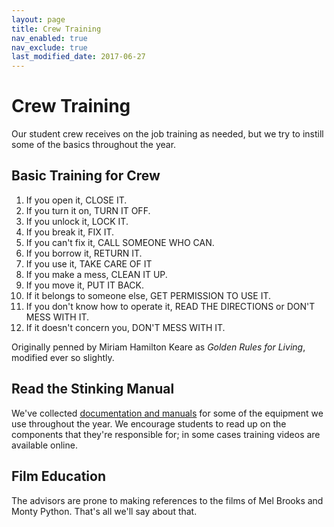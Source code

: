 ```yaml
---
layout: page
title: Crew Training
nav_enabled: true
nav_exclude: true
last_modified_date: 2017-06-27
---
```


# Crew Training

Our student crew receives on the job training as needed, but we try to instill some of the basics throughout the year.

## Basic Training for Crew

1. If you open it, CLOSE IT.
2. If you turn it on, TURN IT OFF.
3. If you unlock it, LOCK IT.
4. If you break it, FIX IT.
5. If you can't fix it, CALL SOMEONE WHO CAN.
6. If you borrow it, RETURN IT.
7. If you use it, TAKE CARE OF IT
8. If you make a mess, CLEAN IT UP.
9. If you move it, PUT IT BACK.
10. If it belongs to someone else, GET PERMISSION TO USE IT.
11. If you don't know how to operate it, READ THE DIRECTIONS or DON'T MESS WITH IT.
12. If it doesn't concern you, DON'T MESS WITH IT.

Originally penned by Miriam Hamilton Keare as _Golden Rules for Living_, modified ever so slightly.

## Read the Stinking Manual

We've collected [documentation and manuals](resources.html) for some of the equipment we use throughout the year. We encourage students to read up on the components that they're responsible for; in some cases training videos are available online.

## Film Education

The advisors are prone to making references to the films of Mel Brooks and Monty Python. That's all we'll say about that.

<!-- EOF -->
